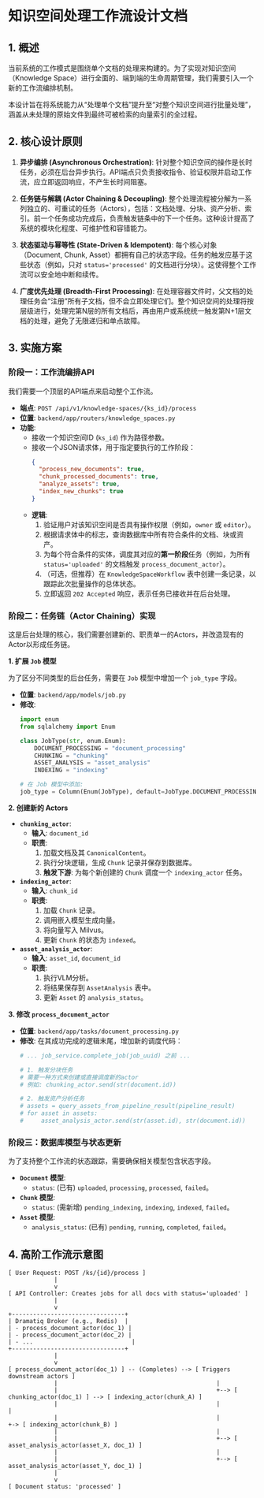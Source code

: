 # 知识空间处理工作流设计文档

## 1. 概述

当前系统的工作模式是围绕单个文档的处理来构建的。为了实现对知识空间（Knowledge Space）进行全面的、端到端的生命周期管理，我们需要引入一个新的工作流编排机制。

本设计旨在将系统能力从“处理单个文档”提升至“对整个知识空间进行批量处理”，涵盖从未处理的原始文件到最终可被检索的向量索引的全过程。

## 2. 核心设计原则

1.  **异步编排 (Asynchronous Orchestration)**: 针对整个知识空间的操作是长时任务，必须在后台异步执行。API端点只负责接收指令、验证权限并启动工作流，应立即返回响应，不产生长时间阻塞。

2.  **任务链与解耦 (Actor Chaining & Decoupling)**: 整个处理流程被分解为一系列独立的、可重试的任务（Actors），包括：文档处理、分块、资产分析、索引。前一个任务成功完成后，负责触发链条中的下一个任务。这种设计提高了系统的模块化程度、可维护性和容错能力。

3.  **状态驱动与幂等性 (State-Driven & Idempotent)**: 每个核心对象（Document, Chunk, Asset）都拥有自己的状态字段。任务的触发应基于这些状态（例如，只对 `status='processed'` 的文档进行分块）。这使得整个工作流可以安全地中断和续传。

4.  **广度优先处理 (Breadth-First Processing)**: 在处理容器文件时，父文档的处理任务会“注册”所有子文档，但不会立即处理它们。整个知识空间的处理将按层级进行，处理完第N层的所有文档后，再由用户或系统统一触发第N+1层文档的处理，避免了无限递归和单点故障。

## 3. 实施方案

### 阶段一：工作流编排API

我们需要一个顶层的API端点来启动整个工作流。

-   **端点**: `POST /api/v1/knowledge-spaces/{ks_id}/process`
-   **位置**: `backend/app/routers/knowledge_spaces.py`
-   **功能**:
    -   接收一个知识空间ID (`ks_id`) 作为路径参数。
    -   接收一个JSON请求体，用于指定要执行的工作阶段：
        ```json
        {
          "process_new_documents": true,
          "chunk_processed_documents": true,
          "analyze_assets": true,
          "index_new_chunks": true
        }
        ```
    -   **逻辑**:
        1.  验证用户对该知识空间是否具有操作权限（例如，`owner` 或 `editor`）。
        2.  根据请求体中的标志，查询数据库中所有符合条件的文档、块或资产。
        3.  为每个符合条件的实体，调度其对应的**第一阶段**任务（例如，为所有 `status='uploaded'` 的文档触发 `process_document_actor`）。
        4.  （可选，但推荐）在 `KnowledgeSpaceWorkflow` 表中创建一条记录，以跟踪此次批量操作的总体状态。
        5.  立即返回 `202 Accepted` 响应，表示任务已接收并在后台处理。

### 阶段二：任务链（Actor Chaining）实现

这是后台处理的核心，我们需要创建新的、职责单一的Actors，并改造现有的Actor以形成任务链。

**1. 扩展 `Job` 模型**

为了区分不同类型的后台任务，需要在 `Job` 模型中增加一个 `job_type` 字段。

-   **位置**: `backend/app/models/job.py`
-   **修改**:
    ```python
    import enum
    from sqlalchemy import Enum

    class JobType(str, enum.Enum):
        DOCUMENT_PROCESSING = "document_processing"
        CHUNKING = "chunking"
        ASSET_ANALYSIS = "asset_analysis"
        INDEXING = "indexing"

    # 在 Job 模型中添加:
    job_type = Column(Enum(JobType), default=JobType.DOCUMENT_PROCESSING, nullable=False)
    ```

**2. 创建新的 Actors**

-   **`chunking_actor`**:
    -   **输入**: `document_id`
    -   **职责**:
        1.  加载文档及其 `CanonicalContent`。
        2.  执行分块逻辑，生成 `Chunk` 记录并保存到数据库。
        3.  **触发下游**: 为每个新创建的 `Chunk` 调度一个 `indexing_actor` 任务。
-   **`indexing_actor`**:
    -   **输入**: `chunk_id`
    -   **职责**:
        1.  加载 `Chunk` 记录。
        2.  调用嵌入模型生成向量。
        3.  将向量写入 Milvus。
        4.  更新 `Chunk` 的状态为 `indexed`。
-   **`asset_analysis_actor`**:
    -   **输入**: `asset_id`, `document_id`
    -   **职责**:
        1.  执行VLM分析。
        2.  将结果保存到 `AssetAnalysis` 表中。
        3.  更新 `Asset` 的 `analysis_status`。

**3. 修改 `process_document_actor`**

-   **位置**: `backend/app/tasks/document_processing.py`
-   **修改**: 在其成功完成的逻辑末尾，增加新的调度代码：
    ```python
    # ... job_service.complete_job(job_uuid) 之前 ...

    # 1. 触发分块任务
    # 需要一种方式来创建或直接调度新的actor
    # 例如: chunking_actor.send(str(document.id))

    # 2. 触发资产分析任务
    # assets = query_assets_from_pipeline_result(pipeline_result)
    # for asset in assets:
    #     asset_analysis_actor.send(str(asset.id), str(document.id))
    ```

### 阶段三：数据库模型与状态更新

为了支持整个工作流的状态跟踪，需要确保相关模型包含状态字段。

-   **`Document` 模型**:
    -   `status`: (已有) `uploaded`, `processing`, `processed`, `failed`。
-   **`Chunk` 模型**:
    -   `status`: (需新增) `pending_indexing`, `indexing`, `indexed`, `failed`。
-   **`Asset` 模型**:
    -   `analysis_status`: (已有) `pending`, `running`, `completed`, `failed`。

## 4. 高阶工作流示意图

```
[ User Request: POST /ks/{id}/process ]
             |
             v
[ API Controller: Creates jobs for all docs with status='uploaded' ]
             |
             v
+--------------------------------+
| Dramatiq Broker (e.g., Redis)  |
| - process_document_actor(doc_1) |
| - process_document_actor(doc_2) |
| - ...                            |
+--------------------------------+
             |
             v
[ process_document_actor(doc_1) ] -- (Completes) --> [ Triggers downstream actors ]
             |                                             |
             |                                             +--> [ chunking_actor(doc_1) ] --> [ indexing_actor(chunk_A) ]
             |                                             |                             |
             |                                             |                             +-> [ indexing_actor(chunk_B) ]
             |                                             |
             |                                             +--> [ asset_analysis_actor(asset_X, doc_1) ]
             |                                             |
             |                                             +--> [ asset_analysis_actor(asset_Y, doc_1) ]
             |
             v
[ Document status: 'processed' ]
```
